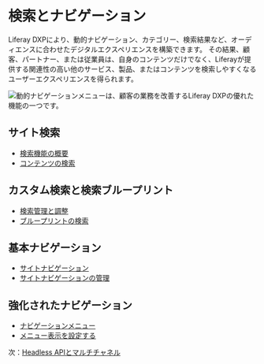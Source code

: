 # 検索とナビゲーション

Liferay DXPにより、動的ナビゲーション、カテゴリー、検索結果など、オーディエンスに合わせたデジタルエクスペリエンスを構築できます。 その結果、顧客、パートナー、または従業員は、自身のコンテンツだけでなく、Liferayが提供する関連性の高い他のサービス、製品、またはコンテンツを検索しやすくなるユーザーエクスペリエンスを得られます。

![動的ナビゲーションメニューは、顧客の業務を改善するLiferay DXPの優れた機能の一つです。](./search-and-navigation/images/01.png)

## サイト検索

* [検索機能の概要](https://learn.liferay.com/w/dxp/using-search/getting-started/search-overview)
* [コンテンツの検索](https://learn.liferay.com/w/dxp/using-search/getting-started/searching-for-content)

## カスタム検索と検索ブループリント

* [検索管理と調整](https://learn.liferay.com/w/dxp/using-search/search-administration-and-tuning)
* [ブループリントの検索](https://learn.liferay.com/w/dxp/using-search/liferay-enterprise-search/search-experiences/search-blueprints)

## 基本ナビゲーション

* [サイトナビゲーション](https://learn.liferay.com/w/dxp/site-building/site-navigation)
* [サイトナビゲーションの管理](https://learn.liferay.com/w/dxp/site-building/site-navigation/managing-site-navigation)

## 強化されたナビゲーション

* [ナビゲーションメニュー](https://learn.liferay.com/w/dxp/site-building/site-navigation/using-the-navigation-menus-application)
* [メニュー表示を設定する](https://learn.liferay.com/w/dxp/site-building/site-navigation/configuring-menu-displays)

次：[Headless APIとマルチチャネル](./headless-apis-and-multichannel.md)
